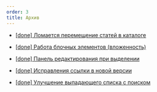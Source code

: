 ```yaml
---
order: 3
title: Архив
---
```


-  [\[done\] Ломается перемещение статей в каталоге](./../../../upcoming-release/wysiwyg/archive/GX-1989.md)

-  [\[done\] Работа блочных элементов (вложенность)](./../../../upcoming-release/wysiwyg/archive/block-logic.md)

-  [\[done\] Панель редактирования при выделении](./../../../upcoming-release/wysiwyg/archive/GX-2000.md)

-  [\[done\] Исправления ссылки в новой версии](./../../../upcoming-release/wysiwyg/archive/GX-1980.md)

-  [\[done\] Улучшение выпадающего списка с поиском](./../../../upcoming-release/wysiwyg/archive/GX-2002.md)